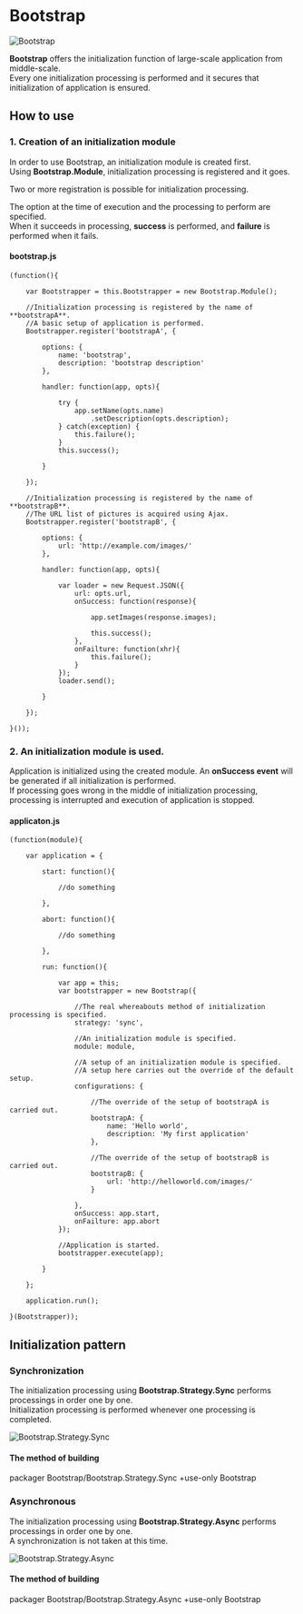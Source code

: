 
Bootstrap
====================================

![Bootstrap](http://holyshared.github.com/Bootstrap/images/logo.jpg "Bootstrap")

**Bootstrap** offers the initialization function of large-scale application from middle-scale.  
Every one initialization processing is performed and it secures that initialization of application is ensured. 


How to use
------------------------------------------------------------------------

### 1. Creation of an initialization module

In order to use Bootstrap, an initialization module is created first.  
Using **Bootstrap.Module**, initialization processing is registered and it goes.  

Two or more registration is possible for initialization processing.  

The option at the time of execution and the processing to perform are specified.  
When it succeeds in processing, **success** is performed, and **failure** is performed when it fails.  


#### bootstrap.js

    (function(){

        var Bootstrapper = this.Bootstrapper = new Bootstrap.Module();

        //Initialization processing is registered by the name of **bootstrapA**. 
        //A basic setup of application is performed.
        Bootstrapper.register('bootstrapA', {

            options: {
                name: 'bootstrap',
                description: 'bootstrap description'
            },

            handler: function(app, opts){

                try {
                    app.setName(opts.name)
                        .setDescription(opts.description);
                } catch(exception) {
                    this.failure();
                }
                this.success();

            }

        });

        //Initialization processing is registered by the name of **bootstrapB**. 
        //The URL list of pictures is acquired using Ajax. 
        Bootstrapper.register('bootstrapB', {

            options: {
                url: 'http://example.com/images/'
            },

            handler: function(app, opts){

                var loader = new Request.JSON({
                    url: opts.url,
                    onSuccess: function(response){

                        app.setImages(response.images);

                        this.success();
                    },
                    onFailture: function(xhr){
                        this.failure();
                    }
                });
                loader.send();

            }

        });

    }());


### 2. An initialization module is used.

Application is initialized using the created module.
An **onSuccess event** will be generated if all initialization is performed.  
If processing goes wrong in the middle of initialization processing, processing is interrupted and execution of application is stopped.

#### applicaton.js

    (function(module){

        var application = {

            start: function(){

                //do something

            },

            abort: function(){

                //do something

            },

            run: function(){

                var app = this;
                var bootstrapper = new Bootstrap({

                    //The real whereabouts method of initialization processing is specified.
                    strategy: 'sync',

                    //An initialization module is specified.
                    module: module,

                    //A setup of an initialization module is specified.
                    //A setup here carries out the override of the default setup.
                    configurations: {

                        //The override of the setup of bootstrapA is carried out.
                        bootstrapA: {
                            name: 'Hello world',
                            description: 'My first application'
                        },

                        //The override of the setup of bootstrapB is carried out.
                        bootstrapB: {
                            url: 'http://helloworld.com/images/'
                        }

                    },
                    onSuccess: app.start,
                    onFailture: app.abort
                });

                //Application is started.
                bootstrapper.execute(app);

            }

        };

        application.run();

    }(Bootstrapper));





Initialization pattern
------------------------------------------------------------------------

### Synchronization

The initialization processing using **Bootstrap.Strategy.Sync** performs processings in order one by one.  
Initialization processing is performed whenever one processing is completed.

![Bootstrap.Strategy.Sync](http://holyshared.github.com/Bootstrap/images/bootstrap-sync-flow.jpg "Bootstrap.Strategy.Sync")


#### The method of building 

packager Bootstrap/Bootstrap.Strategy.Sync +use-only Bootstrap


### Asynchronous

The initialization processing using **Bootstrap.Strategy.Async** performs processings in order one by one.  
A synchronization is not taken at this time.

![Bootstrap.Strategy.Async](http://holyshared.github.com/Bootstrap/images/bootstrap-async-flow.jpg "Bootstrap.Strategy.Async")


#### The method of building 

packager Bootstrap/Bootstrap.Strategy.Async +use-only Bootstrap

